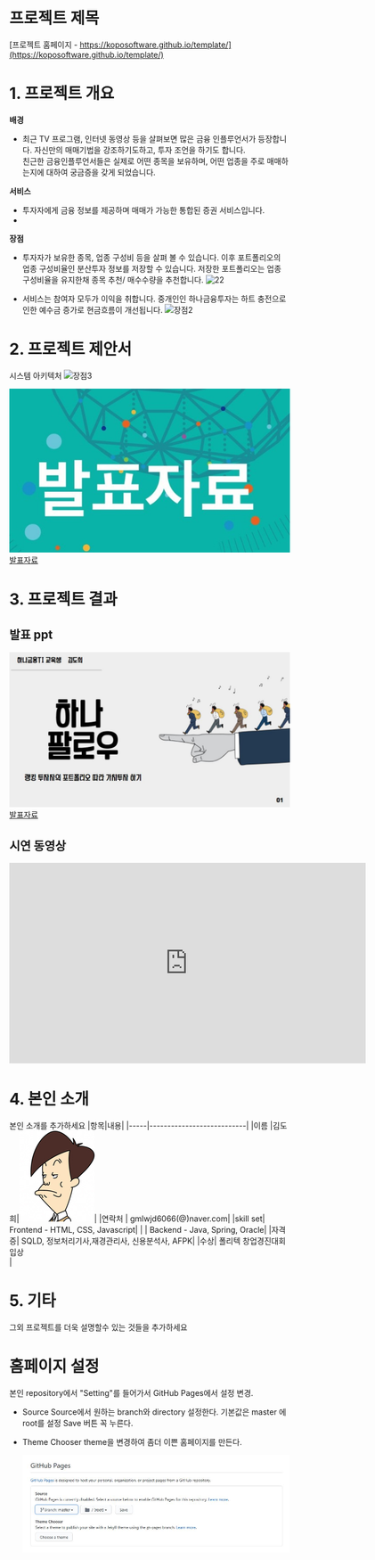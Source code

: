 # 프로젝트 제목

[프로젝트 홈페이지 - https://koposoftware.github.io/template/](https://koposoftware.github.io/template/)

# 1. 프로젝트 개요

<strong>배경</strong>
- 최근 TV 프로그램,  인터넷 동영상 등을 살펴보면 많은 금융 인플루언서가 등장합니다. 자신만의 매매기법을 강조하기도하고, 투자 조언을 하기도 합니다.<br>
 친근한 금융인플루언서들은 실제로 어떤 종목을 보유하며, 어떤 업종을 주로 매매하는지에 대하여 궁금증을 갖게 되었습니다.<br>

<strong>서비스</strong>
- 투자자에게 금융 정보를 제공하며 매매가 가능한 통합된 증권 서비스입니다.<br>
- 
<strong>장점</strong>
- 투자자가 보유한 종목, 업종 구성비 등을 살펴 볼 수 있습니다. 이후 포트폴리오의 업종 구성비율인 분산투자 정보를 저장할 수 있습니다. 저장한 포트폴리오는 업종 구성비율을 유지한채 종목 추천/ 매수수량을 추천합니다.
![22](https://user-images.githubusercontent.com/73869190/135834842-b5fa39c3-cfbb-429d-93c2-f26315d05226.PNG)



  
- 서비스는 참여자 모두가 이익을 취합니다. 중개인인 하나금융투자는 하트 충전으로 인한 예수금 증가로 현금흐름이 개선됩니다.
   ![장점2](https://user-images.githubusercontent.com/73869190/135830662-b6449539-7925-49c0-87c1-7339fa324065.JPG)

  

# 2. 프로젝트 제안서


   시스템 아키텍처
   ![장점3](https://user-images.githubusercontent.com/73869190/135831214-3def1d88-f963-4048-b96b-0278e7dda82c.JPG)

   
   <img src="ppt.jpg"/>[발표자료](/project.pptx)<br>
   

# 3. 프로젝트 결과


## 발표 ppt 
   <img src="ppt.JPG"/>[발표자료](/project.pptx)<br>

## 시연 동영상 
<iframe width="640" height="360" src="https://www.youtube.com/embed/fY5uGsL_LnI" title="YouTube video player" frameborder="0" allow="accelerometer; autoplay; clipboard-write; encrypted-media; gyroscope; picture-in-picture" allowfullscreen></iframe>
  

# 4. 본인 소개

본인 소개를 추가하세요
|항목|내용|
|-----|---------------------------|
|이름 |김도희|![gdKO](/gdko.jpg)|
|연락처 | gmlwjd6066(@)naver.com|
|skill set| Frontend - HTML, CSS, Javascript|
| | Backend - Java, Spring, Oracle|
|자격증|  SQLD, 정보처리기사,재경관리사, 신용분석사, AFPK|
|수상| 폴리텍 창업경진대회 입상<br>
       |

# 5. 기타
그외 프로젝트를 더욱 설명할수 있는 것들을 추가하세요

# 홈페이지 설정
 본인 repository에서 "Setting"를 들어가서 GitHub Pages에서 설정 변경.
* Source
 Source에서 원하는 branch와 directory 설정한다. 
 기본값은 master 에 root를 설정 
 Save 버튼 꼭 누른다.
 
 * Theme Chooser
 theme을 변경하여 좀더 이쁜 홈페이지를 만든다.
   
   <img src="homepage.JPG"/><br>
   
 
